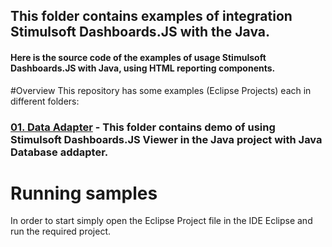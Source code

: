 ## This folder contains examples of integration Stimulsoft Dashboards.JS with the Java.

#### Here is the source code of the examples of usage Stimulsoft Dashboards.JS with Java, using HTML reporting components.

#Overview
This repository has some examples (Eclipse Projects) each in different folders:

### [01. Data Adapter](https://github.com/stimulsoft/Samples-Dashboards-JS/tree/master/Java/01.%20Data%20Adapter) - This folder contains demo of using Stimulsoft Dashboards.JS Viewer in the Java project with Java Database addapter.

# Running samples
In order to start simply open the Eclipse Project file in the IDE Eclipse and run the required project.

